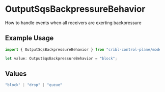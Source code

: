 # OutputSqsBackpressureBehavior

How to handle events when all receivers are exerting backpressure

## Example Usage

```typescript
import { OutputSqsBackpressureBehavior } from "cribl-control-plane/models";

let value: OutputSqsBackpressureBehavior = "block";
```

## Values

```typescript
"block" | "drop" | "queue"
```